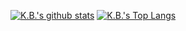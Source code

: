 [![K.B.'s github stats](https://github-readme-stats.vercel.app/api?username=techb&count_private=true&theme=nord&show_icons=true)](https://kbcarte.com)
[![K.B.'s Top Langs](https://github-readme-stats.vercel.app/api/top-langs/?username=techb&layout=compact&theme=nord)](https://kbcarte.com)

